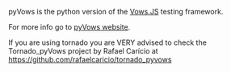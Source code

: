 pyVows is the python version of the [Vows.JS](http://vowsjs.org) testing framework.

For more info go to [pyVows website](http://heynemann.github.com/pyvows/).

If you are using tornado you are VERY advised to check the Tornado_pyVows project by Rafael Carício at https://github.com/rafaelcaricio/tornado_pyvows